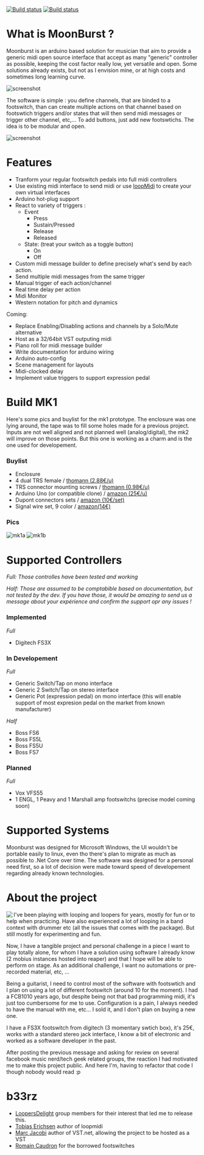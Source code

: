 [![Build status](https://ci.appveyor.com/api/projects/status/2ohdsl0j6kgifhov/branch/master?svg=true&passingText=master&failingText=master&pendingText=master)](https://ci.appveyor.com/project/Manu404/moonburst/branch/master)
[![Build status](https://ci.appveyor.com/api/projects/status/2ohdsl0j6kgifhov/branch/dev?svg=true&passingText=dev&failingText=dev&pendingText=dev)](https://ci.appveyor.com/project/Manu404/moonburst/branch/dev)
# What is MoonBurst ?

Moonburst is an arduino based solution for musician that aim to provide a generic midi open source interface that accept as many "generic" controller as possible, keeping the cost factor really low, yet versatile and open. Some solutions already exists, but not as I envision mine, or at high costs and sometimes long learning curve.

![screenshot](https://github.com/Manu404/moonburst/blob/master/scrns/overview.png)

The software is simple : you define channels, that are binded to a footswitch, than can create multiple actions on that channel based on footswtich triggers and/or states that will then send midi messages or trigger other channel, etc,... To add buttons, just add new footswtichs. The idea is to be modular and open.

![screenshot](https://github.com/Manu404/moonburst/blob/master/scrns/screen.png)

# Features

 - Tranform your regular footswitch pedals into full midi controllers
 - Use existing midi interface to send midi or use [loopMidi](https://www.tobias-erichsen.de/software/loopmidi.html) to create your own virtual interfaces
 - Arduino hot-plug support
 - React to variety of triggers : 
   - Event
     - Press
     - Sustain/Pressed
     - Release
     - Released
   - State: (treat your switch as a toggle button)
     - On
     - Off
 - Custom midi message builder to define precisely what's send by each action.
 - Send multiple midi messages from the same trigger
 - Manual trigger of each action/channel
 - Real time delay per action
 - Midi Monitor
 - Western notation for pitch and dynamics
 
 Coming:
 - Replace Enabling/Disabling actions and channels by a Solo/Mute alternative
 - Host as a 32/64bit VST outputing midi
 - Piano roll for midi message builder
 - Write documentation for arduino wiring
 - Arduino auto-config
 - Scene management for layouts
 - Midi-clocked delay
 - Implement value triggers to support expression pedal
 
# Build MK1
Here's some pics and buylist for the mk1 prototype. The enclosure was one lying around, the tape was to fill some holes made for a previous project. Inputs are not well aligned and not planned well (analog/digital), the mk2 will improve on those points. But this one is working as a charm and is the one used for developement.

### Buylist

- Enclosure
- 4 dual TRS female / [thomann (2.88€/u)](https://www.thomann.de/be/neutrik_nsj12_hh_1.htm)
- TRS connector mounting screws / [thomann (0.98€/u)](https://www.thomann.de/be/neutrik_nrj_nut_b.htm)
- Arduino Uno (or compatible clone) / [amazon (25€/u)](https://www.amazon.fr/Arduino-A000066-M%C3%A9moire-flash-32/dp/B008GRTSV6/)
- Dupont connectors sets / [amazon (10€/set)](https://www.amazon.fr/ARCELI-Connecteur-Goupilles-Adaptateur-Assortiment/dp/B07PVVD26W/)
- Signal wire set, 9 color / [amazon(14€)](https://www.amazon.fr/dp/B001IRVDV4/ref=psdc_1854585031_t1_B001IRQRRO)

### Pics

![mk1a](https://github.com/Manu404/moonburst/blob/master/scrns/out.png)
![mk1b](https://github.com/Manu404/moonburst/blob/master/scrns/in.png)

 
# Supported Controllers
*Full: Those controlles have been tested and working*

*Half: Those are assumed to be comptabible based on documentation, but not tested by the dev.
If you have those, it would be amazing to send us a message about your expérience and confirm the support opr any issues !*

### Implemented
*Full*
 - Digitech FS3X
 
### In Developement
*Full*
 - Generic Switch/Tap on mono interface
 - Generic 2 Switch/Tap on stereo interface
 - Generic Pot (expression pedal) on mono interface (this will enable support of most expresion pedal on the market from known manufacturer)
 
*Half*
 - Boss FS6
 - Boss FS5L
 - Boss FS5U
 - Boss FS7

### Planned 
*Full*
 - Vox VFS55
 - 1 ENGL, 1 Peavy and 1 Marshall amp footswitchs (precise model coming soon)
 
# Supported Systems
Moonburst was designed for Microsoft Windows, the UI wouldn't be portable easily to linux, even tho there's plan to migrate as much as possible to .Net Core over time. The software was designed for a personal need first, so a lot of decision were made toward speed of developement regarding already known technologies.

# About the project

<img align="left" src="https://github.com/Manu404/moonburst/blob/master/scrns/header_half.jpg">

I've been playing with looping and loopers for years, mostly for fun or to help when practicing. Have also experienced a lot of looping in a band context with drummer etc (all the issues that comes with the package). But still mostly for experimenting and fun.

Now, I have a tangible project and personal challenge in a piece I want to play totally alone, for whom I have a solution using software I already know (2 mobius instances hosted into reaper) and that I hope will be able to perform on stage. As an additional challenge, I want no automations or pre-recorded material, etc, ...

Being a guitarist, I need to control most of the software with footswtich and I plan on using a lot of different footswitch (around 10 for the moment). I had a FCB1010 years ago, but despite being not that bad programming midi, it's just too cumbersome for me to use. Configuration is a pain, I always needed to have the manual with me, etc... I sold it, and I don't plan on buying a new one.

I have a FS3X footswitch from digitech (3 momentary swtich box), it's 25€, works with a standard stereo jack interface, I know a bit of electronic and worked as a software developer in the past.

After posting the previous message and asking for review on several facebook music nerd/tech geek related groups, the reaction I had motivated me to make this project public. And here I'm, having to refactor that code I though nobody would read :p

# b33rz

- [LoopersDelight](https://www.facebook.com/groups/LoopersDelight/) group members for their interest that led me to release this.
- [Tobias Erichsen](https://www.tobias-erichsen.de/) author of loopmidi
- [Marc Jacobi](https://github.com/obiwanjacobi/vst.net) author of VST.net, allowing the project to be hosted as a VST
- [Romain Caudron](https://www.facebook.com/RCAguitar/) for the borrowed footswitches
